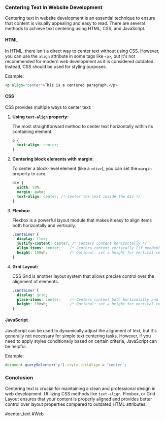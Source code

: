 ### Centering Text in Website Development

Centering text in website development is an essential technique to ensure that content is visually appealing and easy to read. There are several methods to achieve text centering using HTML, CSS, and JavaScript.

#### HTML

In HTML, there isn't a direct way to center text without using CSS. However, you can use the `align` attribute in some tags like `<p>`, but it's not recommended for modern web development as it is considered outdated. Instead, CSS should be used for styling purposes.

Example:
```html
<p align="center">This is a centered paragraph.</p>
```

#### CSS

CSS provides multiple ways to center text:

1. **Using `text-align` property:**

   The most straightforward method to center text horizontally within its containing element.

   ```css
   p {
     text-align: center;
   }
   ```

2. **Centering block elements with margin:**

   To center a block-level element (like a `<div>`), you can set the `margin` property to `auto`.

   ```css
   div {
     width: 50%;
     margin: auto;
     text-align: center; /* Center the text inside the div */
   }
   ```

3. **Flexbox:**

   Flexbox is a powerful layout module that makes it easy to align items both horizontally and vertically.

   ```css
   .container {
     display: flex;
     justify-content: center; /* Centers content horizontally */
     align-items: center;    /* Centers content vertically (if needed) */
     height: 100vh;          /* Optional: set a height for vertical centering */
   }
   ```

4. **Grid Layout:**

   CSS Grid is another layout system that allows precise control over the alignment of elements.

   ```css
   .container {
     display: grid;
     place-items: center;    /* Centers content both horizontally and vertically */
     height: 100vh;          /* Optional: set a height for vertical centering */
   }
   ```

#### JavaScript

JavaScript can be used to dynamically adjust the alignment of text, but it's generally not necessary for simple text centering tasks. However, if you need to apply styles conditionally based on certain criteria, JavaScript can be helpful.

Example:
```javascript
document.querySelector('p').style.textAlign = 'center';
```

### Conclusion

Centering text is crucial for maintaining a clean and professional design in web development. Utilizing CSS methods like `text-align`, Flexbox, or Grid Layout ensures that your content is properly aligned and provides better control over layout properties compared to outdated HTML attributes.

#center_text #Web